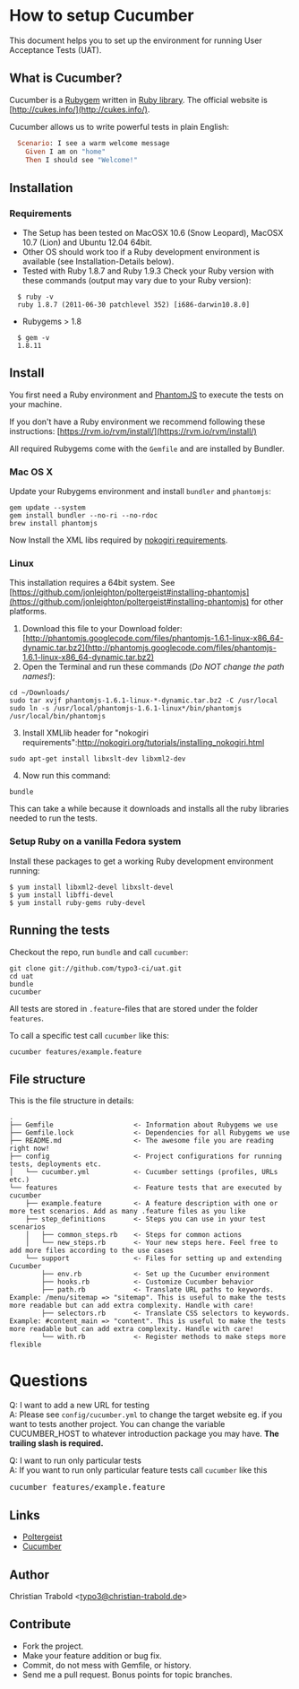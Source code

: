 # How to setup Cucumber

This document helps you to set up the environment for running User Acceptance Tests (UAT).

## What is Cucumber?

Cucumber is a [Rubygem](http://rubygems.org/gems/cucumber) written in [Ruby library](http://www.ruby-lang.org). The official website is [http://cukes.info/](http://cukes.info/).

Cucumber allows us to write powerful tests in plain English:
```ruby
  Scenario: I see a warm welcome message
    Given I am on "home"
    Then I should see "Welcome!"
```

## Installation

### Requirements

* The Setup has been tested on MacOSX 10.6 (Snow Leopard), MacOSX 10.7 (Lion) and Ubuntu 12.04 64bit.
* Other OS should work too if a Ruby development environment is available (see Installation-Details below).
* Tested with Ruby 1.8.7 and Ruby 1.9.3
Check your Ruby version with these commands (output may vary due to your Ruby version):
```
  $ ruby -v
  ruby 1.8.7 (2011-06-30 patchlevel 352) [i686-darwin10.8.0]
```
* Rubygems > 1.8
```
  $ gem -v
  1.8.11
```

## Install

You first need a Ruby environment and [PhantomJS](https://github.com/jonleighton/poltergeist#installing-phantomjs) to execute the tests on your machine.

If you don't have a Ruby environment we recommend following these instructions: [https://rvm.io/rvm/install/](https://rvm.io/rvm/install/)

All required Rubygems come with the `Gemfile` and are installed by Bundler.


### Mac OS X

Update your Rubygems environment and install `bundler` and `phantomjs`:

	gem update --system
	gem install bundler --no-ri --no-rdoc
	brew install phantomjs

Now Install the XML libs required by [nokogiri requirements](http://nokogiri.org/tutorials/installing_nokogiri.html).
	

### Linux

This installation requires a 64bit system. See [https://github.com/jonleighton/poltergeist#installing-phantomjs](https://github.com/jonleighton/poltergeist#installing-phantomjs) for other platforms.

1. Download this file to your Download folder: [http://phantomjs.googlecode.com/files/phantomjs-1.6.1-linux-x86_64-dynamic.tar.bz2](http://phantomjs.googlecode.com/files/phantomjs-1.6.1-linux-x86_64-dynamic.tar.bz2)
2. Open the Terminal and run these commands (*Do NOT change the path names!*):
```
cd ~/Downloads/
sudo tar xvjf phantomjs-1.6.1-linux-*-dynamic.tar.bz2 -C /usr/local
sudo ln -s /usr/local/phantomjs-1.6.1-linux*/bin/phantomjs /usr/local/bin/phantomjs
```
3. Install XMLlib header for "nokogiri requirements":http://nokogiri.org/tutorials/installing_nokogiri.html
```
sudo apt-get install libxslt-dev libxml2-dev
```
4. Now run this command:
```
bundle
```
This can take a while because it downloads and installs all the ruby libraries needed to run the tests.


### Setup Ruby on a vanilla Fedora system

Install these packages to get a working Ruby development environment running:

	$ yum install libxml2-devel libxslt-devel
	$ yum install libffi-devel
	$ yum install ruby-gems ruby-devel


## Running the tests

Checkout the repo, run `bundle` and call `cucumber`:

	git clone git://github.com/typo3-ci/uat.git
	cd uat
	bundle
	cucumber

All tests are stored in `.feature`-files that are stored under the folder `features`.

To call a specific test call `cucumber` like this:

	cucumber features/example.feature


## File structure

This is the file structure in details:
```
.
├── Gemfile                    <- Information about Rubygems we use
├── Gemfile.lock               <- Dependencies for all Rubygems we use
├── README.md                  <- The awesome file you are reading right now!
├── config                     <- Project configurations for running tests, deployments etc.
│   └── cucumber.yml           <- Cucumber settings (profiles, URLs etc.)
└── features                   <- Feature tests that are executed by cucumber
    ├── example.feature        <- A feature description with one or more test scenarios. Add as many .feature files as you like
    ├── step_definitions       <- Steps you can use in your test scenarios
    │   ├── common_steps.rb    <- Steps for common actions
    │   └── new_steps.rb       <- Your new steps here. Feel free to add more files according to the use cases
    └── support                <- Files for setting up and extending Cucumber
        ├── env.rb             <- Set up the Cucumber environment
        ├── hooks.rb           <- Customize Cucumber behavior
        ├── path.rb            <- Translate URL paths to keywords. Example: /menu/sitemap => "sitemap". This is useful to make the tests more readable but can add extra complexity. Handle with care!
        ├── selectors.rb       <- Translate CSS selectors to keywords. Example: #content_main => "content". This is useful to make the tests more readable but can add extra complexity. Handle with care!
        └── with.rb            <- Register methods to make steps more flexible
```

# Questions

Q: I want to add a new URL for testing<br>
A: Please see `config/cucumber.yml` to change the target website eg. if you want to tests another project. You can change the variable CUCUMBER_HOST to whatever introduction package you may have. **The trailing slash is required.**

Q: I want to run only particular tests<br>
A: If you want to run only particular feature tests call `cucumber` like this
<pre>cucumber features/example.feature</pre>


## Links

- [Poltergeist](https://github.com/jonleighton/poltergeist)
- [Cucumber](https://github.com/cucumber/cucumber/wiki/)


## Author

Christian Trabold <<typo3@christian-trabold.de>>


## Contribute

* Fork the project.
* Make your feature addition or bug fix.
* Commit, do not mess with Gemfile, or history.
* Send me a pull request. Bonus points for topic branches.

